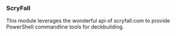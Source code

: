 ### ScryFall
This module leverages the wonderful api of scryfall.com to provide PowerShell commandline tools for deckbuilding.
